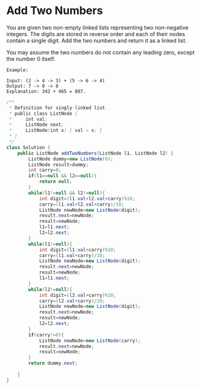 # Add Two Numbers
You are given two non-empty linked lists representing two non-negative integers. The digits are stored in reverse order and each of their nodes contain a single digit. Add the two numbers and return it as a linked list.

You may assume the two numbers do not contain any leading zero, except the number 0 itself.
```
Example:

Input: (2 -> 4 -> 3) + (5 -> 6 -> 4)
Output: 7 -> 0 -> 8
Explanation: 342 + 465 = 807.
```

```java
/**
 * Definition for singly-linked list.
 * public class ListNode {
 *     int val;
 *     ListNode next;
 *     ListNode(int x) { val = x; }
 * }
 */
class Solution {
    public ListNode addTwoNumbers(ListNode l1, ListNode l2) {
        ListNode dummy=new ListNode(0);
        ListNode result=dummy;
        int carry=0;
        if(l1==null && l2==null){
            return null;
        }
        while(l1!=null && l2!=null){
            int digit=(l1.val+l2.val+carry)%10;
            carry=(l1.val+l2.val+carry)/10;
            ListNode newNode=new ListNode(digit);
            result.next=newNode;
            result=newNode;
            l1=l1.next;
            l2=l2.next;
        }
        while(l1!=null){
            int digit=(l1.val+carry)%10;
            carry=(l1.val+carry)/10;
            ListNode newNode=new ListNode(digit);
            result.next=newNode;
            result=newNode;
            l1=l1.next;
        }
        while(l2!=null){
            int digit=(l2.val+carry)%10;
            carry=(l2.val+carry)/10;
            ListNode newNode=new ListNode(digit);
            result.next=newNode;
            result=newNode;
            l2=l2.next;
        }
        if(carry!=0){
            ListNode newNode=new ListNode(carry);
            result.next=newNode;
            result=newNode;
        }
        return dummy.next;
        
    }
}
```
